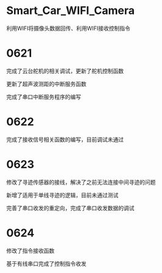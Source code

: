 # Smart_Car_WIFI_Camera
利用WIFI将摄像头数据回传、利用WIFI接收控制指令

# 0621
完成了云台舵机的相关调试，更新了舵机控制函数

更新了超声波测距的中断服务函数

完成了串口中断服务程序的编写

# 0622
完成了接收信号相关函数的编写，目前调试未通过
 
# 0623
修改了寻迹传感器的接线，解决了之前无法连接中间寻迹的问题

新增了适用于单线寻迹的逻辑，目前未通过测试

完善了串口收发的重定向，完成了串口收发数据的调试

# 0624
修改了指令接收函数

基于有线串口完成了控制指令收发